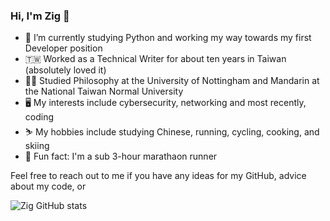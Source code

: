 ### Hi, I'm Zig 👋

- 🐍 I’m currently studying Python and working my way towards my first Developer position
- 🇹🇼 Worked as a Technical Writer for about ten years in Taiwan (absolutely loved it)
- 🧑‍🎓 Studied Philosophy at the University of Nottingham and Mandarin at the National Taiwan Normal University
- 🖥️ My interests include cybersecurity, networking and most recently, coding
- ⛷️ My hobbies include studying Chinese, running, cycling, cooking, and skiing
- 🏃 Fun fact: I'm a sub 3-hour marathaon runner

Feel free to reach out to me if you have any ideas for my GitHub, advice about my code, or 

![Zig GitHub stats](https://github-readme-stats.vercel.app/api?username=zig-182&show_icons=true&theme=tokyonight)
